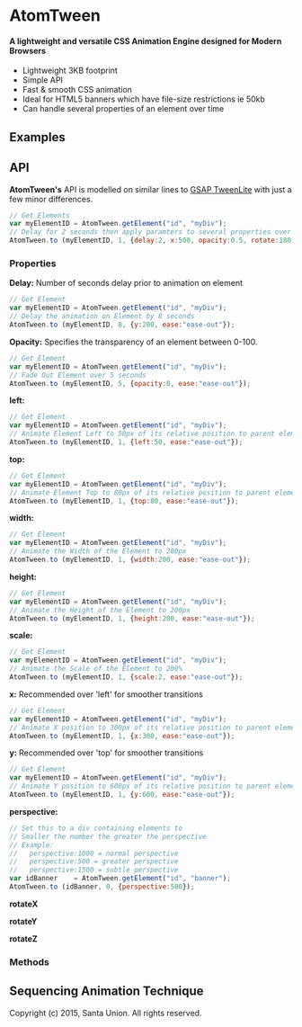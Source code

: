 # AtomTween

#### A lightweight and versatile CSS Animation Engine designed for Modern Browsers

* Lightweight 3KB footprint
* Simple API
* Fast & smooth CSS animation
* Ideal for HTML5 banners which have file-size restrictions ie 50kb
* Can handle several properties of an element over time


## Examples


## API

**AtomTween's** API is modelled on similar lines to [GSAP TweenLite](https://greensock.com/tweenlite) with just a few minor differences. 

```javascript
// Get Elements
var myElementID	= AtomTween.getElement("id", "myDiv"); 
// Delay for 2 seconds then apply paramters to several properties over 1 second with an 'ease-in'
AtomTween.to (myElementID, 1, {delay:2, x:500, opacity:0.5, rotate:180, scale:2, ease:"ease-in"});
```


### Properties

**Delay:**
Number of seconds delay prior to animation on element
```javascript
// Get Element
var myElementID	= AtomTween.getElement("id", "myDiv");
// Delay the animation on Element by 8 seconds
AtomTween.to (myElementID, 8, {y:200, ease:"ease-out"});
```


**Opacity:**
Specifies the transparency of an element between 0-100. 
```javascript
// Get Element
var myElementID	= AtomTween.getElement("id", "myDiv");
// Fade Out Element over 5 seconds
AtomTween.to (myElementID, 5, {opacity:0, ease:"ease-out"});
```

**left:**
```javascript
// Get Element
var myElementID	= AtomTween.getElement("id", "myDiv"); 
// Animate Element Left to 50px of its relative position to parent element
AtomTween.to (myElementID, 1, {left:50, ease:"ease-out"});
```

**top:**
```javascript
// Get Element
var myElementID	= AtomTween.getElement("id", "myDiv"); 
// Animate Element Top to 80px of its relative position to parent element
AtomTween.to (myElementID, 1, {top:80, ease:"ease-out"});
```

**width:**
```javascript
// Get Element
var myElementID	= AtomTween.getElement("id", "myDiv"); 
// Animate the Width of the Element to 200px
AtomTween.to (myElementID, 1, {width:200, ease:"ease-out"});
```

**height:**
```javascript
// Get Element
var myElementID	= AtomTween.getElement("id", "myDiv"); 
// Animate the Height of the Element to 200px
AtomTween.to (myElementID, 1, {height:200, ease:"ease-out"});
```

**scale:**
```javascript
// Get Element
var myElementID	= AtomTween.getElement("id", "myDiv"); 
// Animate the Scale of the Element to 200%
AtomTween.to (myElementID, 1, {scale:2, ease:"ease-out"});
```

**x:** Recommended over 'left' for smoother transitions
```javascript
// Get Element
var myElementID	= AtomTween.getElement("id", "myDiv"); 
// Animate X position to 300px of its relative position to parent element
AtomTween.to (myElementID, 1, {x:300, ease:"ease-out"});
```

**y:** Recommended over 'top' for smoother transitions
```javascript
// Get Element
var myElementID	= AtomTween.getElement("id", "myDiv"); 
// Animate Y position to 600px of its relative position to parent element
AtomTween.to (myElementID, 1, {y:600, ease:"ease-out"});
```

**perspective:**

```javascript
// Set this to a div containing elements to 
// Smaller the number the greater the perspective
// Example:
//   perspective:1000 = normal perspective
//   perspective:500 = greater perspective
//   perspective:1500 = subtle perspective
var idBanner	= AtomTween.getElement("id", "banner");
AtomTween.to (idBanner, 0, {perspective:500}); 
```


**rotateX**

**rotateY**

**rotateZ**



### Methods



## Sequencing Animation Technique



Copyright (c) 2015, Santa Union. All rights reserved.

